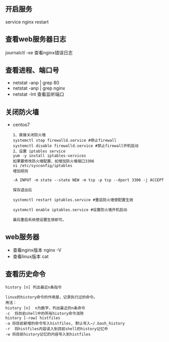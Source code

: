 ## 开启服务
service nginx restart

## 查看web服务器日志
journalctl -xe 查看nginx错误日志

## 查看进程、端口号
- netstat -anp | grep 80 
- netstat -anp | grep nginx 
- netstat -lnt 查看监听端口

## 关闭防火墙
- centos7  

      1、直接关闭防火墙
      systemctl stop firewalld.service #停止firewall
      systemctl disable firewalld.service #禁止firewall开机启动
      2、设置 iptables service
      yum -y install iptables-services
      如果要修改防火墙配置，如增加防火墙端口3306
      vi /etc/sysconfig/iptables 
      增加规则
      
      -A INPUT -m state --state NEW -m tcp -p tcp --dport 3306 -j ACCEPT
      
      保存退出后
      
      systemctl restart iptables.service #重启防火墙使配置生效
      
      systemctl enable iptables.service #设置防火墙开机启动
      
      最后重启系统使设置生效即可。
## web服务器
- 查看nginx版本 nginx -V
- 查看linux版本 cat 

## 查看历史命令

    history [n] 列出最近n条指令
    
    linux的history命令的作用是，记录执行过的命令。
    用法：
    history [n]  n为数字，列出最近的n条命令
    -c  将目前shell中的所有history命令消除
    history [-raw] histfiles
    -a 将目前新增的命令写入histfiles, 默认写入~/.bash_history
    -r  将histfiles内容读入到目前shell的history记忆中
    -w 将目前history记忆的内容写入到histfiles